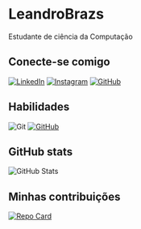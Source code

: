 # LeandroBrazs
Estudante de ciência da Computação
## Conecte-se comigo
[![LinkedIn](https://img.shields.io/badge/LinkedIn-0077B5?style=for-the-badge&logo=linkedin&logoColor=white)](https://www.linkedin.com/in/leandro-braz-97192a20a/)
[![Instagram](https://img.shields.io/badge/-Instagram-%23E4405F?style=for-the-badge&logo=instagram&logoColor=white)](https://www.instagram.com/dellbraz91/)
[![GitHub](https://img.shields.io/badge/GitHub-100000?style=for-the-badge&logo=github&logoColor=white)](https://github.com/LeandroBrazs)
## Habilidades
![Git](https://img.shields.io/badge/GIT-E44C30?style=for-the-badge&logo=git&logoColor=white)
[![GitHub](https://img.shields.io/badge/GitHub-100000?style=for-the-badge&logo=github&logoColor=white)](https://github.com/LeandroBrazs)

## GitHub stats
![GitHub Stats](https://github-readme-stats.vercel.app/api?username=Leandrobrazs&theme=transparent&bg_color=000&border_color=30A3DC&show_icons=true&icon_color=30A3DC&title_color=E94D5F&text_color=FFF&hide_title=true&hide=stars)
## Minhas contribuições
[![Repo Card](https://github-readme-stats.vercel.app/api/pin/?username=LeandroBrazs&repo=dio-lab-open-source&bg_color=000&border_color=30A3DC&show_icons=true&icon_color=30A3DC&title_color=E94D5F&text_color=FFF)](https://github.com/LeandroBrazs/dio-lab-open-source)